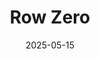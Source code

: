 ---  
layout: startup_page  
title: "Row Zero"  
id: "rowzero.io"  
permalink: "/rowzerorowzero.io05152025/"  
website: "https://rowzero.io/"  
funding_round: "Seed"  
funding_amount: "$10M"  
investors: "IA Ventures, Trilogy Equity Partners, Founder's Co-op, Ludlow Ventures, K9 Ventures, Functional Capital, Wes Mckinney"  
about: "Row Zero is an enterprise spreadsheet built for big data and security. It allows users to open billion row datasets, automatically update from connected data warehouses, and supports enterprise security controls. The platform aims to provide a spreadsheet-based interface for business teams working with large datasets, eliminating the need for CSV exports and enhancing data security."  
markets: "Data Analysis, Enterprise Software"  
hq: "Seattle, Washington, United States"  
founded_year: "2022"  
linkedin: "https://www.linkedin.com/company/row-zero"  
twitter: "https://twitter.com/getrowzero"  
instagram: ""  
facebook: ""  
crunchbase: "https://www.crunchbase.com/organization/row-zero"  
pitchbook: "https://pitchbook.com/profiles/company/519794-20"  

date_display: "15-May-2025"  
date: "2025-05-15"

# SEO Optimization  
meta_title: "Row Zero - Seed Funding ($10M)"  
meta_description: "Row Zero, Row Zero is an enterprise spreadsheet built for big data and security. It allows users to open billion row datasets, automatically update from connect..."  
meta_keywords: "Row Zero, Data Analysis, Enterprise Software, Seed funding"  
canonical_url: "https://startup.projectstartups.com/rowzerorowzero.io05152025/"  
---